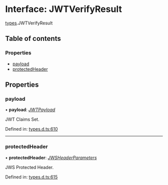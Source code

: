 # Interface: JWTVerifyResult

[types](../modules/types.md).JWTVerifyResult

## Table of contents

### Properties

- [payload](types.jwtverifyresult.md#payload)
- [protectedHeader](types.jwtverifyresult.md#protectedheader)

## Properties

### payload

• **payload**: [*JWTPayload*](types.jwtpayload.md)

JWT Claims Set.

Defined in: [types.d.ts:610](https://github.com/panva/jose/blob/v3.11.0/src/types.d.ts#L610)

___

### protectedHeader

• **protectedHeader**: [*JWSHeaderParameters*](types.jwsheaderparameters.md)

JWS Protected Header.

Defined in: [types.d.ts:615](https://github.com/panva/jose/blob/v3.11.0/src/types.d.ts#L615)
